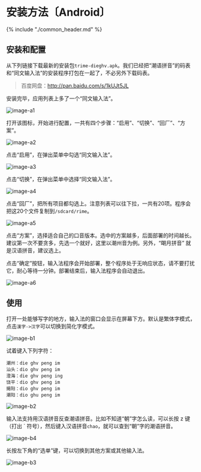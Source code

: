 # 安装方法〔Android〕

{% include "./common_header.md" %}

## 安装和配置

从下列链接下载最新的安装包`trime-dieghv.apk`。我们已经把“潮语拼音”的码表和“同文输入法”的安装程序打包在一起了，不必另外下载码表。

> 百度网盘：http://pan.baidu.com/s/1kUJt5JL

安装完毕，应用列表上多了一个“同文输入法”。

![image-a1]

打开该图标，开始进行配置，一共有四个步骤：“启用”、“切换”、“回厂”、“方案”。

![image-a2]

点击“启用”，在弹出菜单中勾选“同文输入法”。

![image-a3]

点击“切换”，在弹出菜单中选择“同文输入法”。

![image-a4]

点击“回厂”，把所有项目都勾选上。注意列表可以往下拉，一共有20项。程序会把这20个文件复制到`/sdcard/rime`。

![image-a5]

点击“方案”，选择适合自己的口音版本。选中的方案越多，后面部署的时间越长。建议第一次不要贪多，先选一个就好，这里以潮州音为例。另外，“朙月拼音” 就是汉语拼音，建议选上。

点击“确定”按钮，输入法程序会开始部署，整个程序处于无响应状态，请不要打扰它，耐心等待一分钟。部署结束后，输入法程序会自动退出。

![image-a6]

## 使用

打开一处能够写字的地方，输入法的窗口会显示在屏幕下方。默认是繁体字模式，点击`漢字->汉字`可以切换到简化字模式。

![image-b1]

试着键入下列字符：

```
潮州：die ghv peng im
汕头：dio ghv peng im
澄海：die ghv peng ing
饶平：dio ghv peng im
揭阳：dio ghv peng im
潮阳：dio ghu peng im
```

![image-b2]

输入法支持用汉语拼音反查潮语拼音。比如不知道“朝”字怎么读，可以长按 z 键（打出 \` 符号），然后键入汉语拼音`chao`，就可以查到“朝”字的潮语拼音。

![image-b4]

长按左下角的“选单”键，可以切换到其他方案或其他输入法。

![image-b3]

[image-a1]: http://ww3.sinaimg.cn/large/006mIeATjw1f2cxpinwc1j30f00qodip.jpg
[image-a2]: http://ww2.sinaimg.cn/large/006mIeATjw1f2cxpjlx8aj30f00qoq48.jpg
[image-a3]: http://ww4.sinaimg.cn/large/006mIeATjw1f2cxpk6ra9j30f00qo3z0.jpg
[image-a4]: http://ww1.sinaimg.cn/large/006mIeATjw1f2cxplgmpij30f00qoaba.jpg
[image-a5]: http://ww2.sinaimg.cn/large/006mIeATjw1f2cxpm77tqj30f00qomyp.jpg
[image-a6]: http://ww1.sinaimg.cn/large/006mIeATjw1f2cxpmu8c9j30f00qodh9.jpg

[image-b1]: http://ww2.sinaimg.cn/large/006mIeATjw1f2cxpnkfe1j30f00qomz5.jpg
[image-b2]: http://ww3.sinaimg.cn/large/006mIeATjw1f2cxpo9lqlj30f00qotax.jpg
[image-b3]: http://ww1.sinaimg.cn/large/006mIeATjw1f2cxppa1lpj30f00qoq4y.jpg
[image-b4]: http://ww4.sinaimg.cn/large/006mIeATjw1f2q8szarz1j30f00qo76c.jpg
